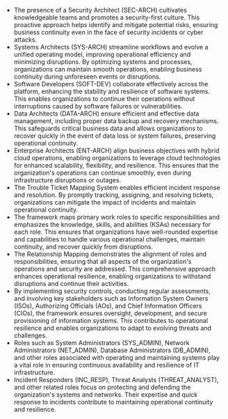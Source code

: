 -   The presence of a Security Architect (SEC-ARCH) cultivates knowledgeable teams and promotes a security-first culture. This proactive approach helps identify and mitigate potential risks, ensuring business continuity even in the face of security incidents or cyber attacks.
-   Systems Architects (SYS-ARCH) streamline workflows and evolve a unified operating model, improving operational efficiency and minimizing disruptions. By optimizing systems and processes, organizations can maintain smooth operations, enabling business continuity during unforeseen events or disruptions.
-   Software Developers (SOFT-DEV) collaborate effectively across the platform, enhancing the stability and resilience of software systems. This enables organizations to continue their operations without interruptions caused by software failures or vulnerabilities.
-   Data Architects (DATA-ARCH) ensure efficient and effective data management, including proper data backup and recovery mechanisms. This safeguards critical business data and allows organizations to recover quickly in the event of data loss or system failures, preserving operational continuity.
-   Enterprise Architects (ENT-ARCH) align business objectives with hybrid cloud operations, enabling organizations to leverage cloud technologies for enhanced scalability, flexibility, and resilience. This ensures that the organization's operations can continue smoothly, even during infrastructure disruptions or outages.
-   The Trouble Ticket Mapping System enables efficient incident response and resolution. By promptly tracking, assigning, and resolving tickets, organizations can mitigate the impact of incidents and maintain operational continuity.
-   The framework maps primary work roles to specific responsibilities and emphasizes the knowledge, skills, and abilities (KSAs) necessary for each role. This ensures that organizations have well-rounded expertise and capabilities to handle various operational challenges, maintain continuity, and recover quickly from disruptions.
-   The Relationship Mapping demonstrates the alignment of roles and responsibilities, ensuring that all aspects of the organization's operations and security are addressed. This comprehensive approach enhances operational resilience, enabling organizations to withstand disruptions and continue their activities.
-   By implementing security controls, conducting regular assessments, and involving key stakeholders such as Information System Owners (ISOs), Authorizing Officials (AOs), and Chief Information Officers (CIOs), the framework ensures oversight, development, and secure provisioning of information systems. This contributes to operational resilience and enables organizations to adapt to evolving threats and challenges.
-   Roles such as System Administrators (SYS_ADMIN), Network Administrators (NET_ADMIN), Database Administrators (DB_ADMIN), and other roles associated with operating and maintaining systems play a vital role in ensuring continuous availability and resilience of IT infrastructure.
-   Incident Responders (INC_RESP), Threat Analysts (THREAT_ANALYST), and other related roles focus on protecting and defending the organization's systems and networks. Their expertise and quick response to incidents contribute to maintaining operational continuity and resilience.
